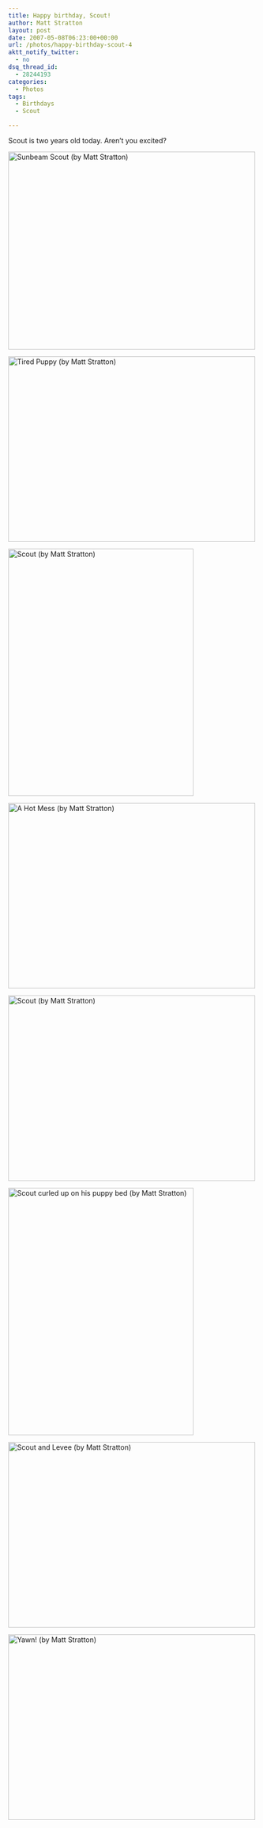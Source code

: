 ```yaml
---
title: Happy birthday, Scout!
author: Matt Stratton
layout: post
date: 2007-05-08T06:23:00+00:00
url: /photos/happy-birthday-scout-4
aktt_notify_twitter:
  - no
dsq_thread_id:
  - 28244193
categories:
  - Photos
tags:
  - Birthdays
  - Scout

---
```

Scout is two years old today. Aren&#8217;t you excited?

[<img title="Sunbeam Scout (by Matt Stratton)" src="http://static.flickr.com/129/423289657_ed02719c45.jpg" alt="Sunbeam Scout (by Matt Stratton)" width="500" height="400" />][1]

[<img title="Tired Puppy (by Matt Stratton)" src="http://static.flickr.com/158/333531003_e01c21e318.jpg" alt="Tired Puppy (by Matt Stratton)" width="500" height="375" />][2]

[<img title="Scout (by Matt Stratton)" src="http://static.flickr.com/144/328780732_34100e21cd.jpg" alt="Scout (by Matt Stratton)" width="375" height="500" />][3]

[<img title="A Hot Mess (by Matt Stratton)" src="http://static.flickr.com/121/303691980_04756935f4.jpg" alt="A Hot Mess (by Matt Stratton)" width="500" height="375" />][4]

[<img title="Scout (by Matt Stratton)" src="http://static.flickr.com/113/264224893_6662f96235.jpg" alt="Scout (by Matt Stratton)" width="500" height="375" />][5]

[<img title="Scout curled up on his puppy bed (by Matt Stratton)" src="http://static.flickr.com/99/264218745_bcc4d1817f.jpg" alt="Scout curled up on his puppy bed (by Matt Stratton)" width="375" height="500" />][6]

[<img title="Scout and Levee (by Matt Stratton)" src="http://static.flickr.com/117/262497426_e196287f95.jpg" alt="Scout and Levee (by Matt Stratton)" width="500" height="375" />][7]

[<img title="Yawn! (by Matt Stratton)" src="http://static.flickr.com/93/232038716_edf29b6fba.jpg" alt="Yawn! (by Matt Stratton)" width="500" height="375" />][8]

 [1]: http://www.flickr.com/photos/mugsy/423289657/ "Sunbeam Scout (by Matt Stratton)"
 [2]: http://www.flickr.com/photos/mugsy/333531003/ "Tired Puppy (by Matt Stratton)"
 [3]: http://www.flickr.com/photos/mugsy/328780732/ "Scout (by Matt Stratton)"
 [4]: http://www.flickr.com/photos/mugsy/303691980/ "A Hot Mess (by Matt Stratton)"
 [5]: http://www.flickr.com/photos/mugsy/264224893/ "Scout (by Matt Stratton)"
 [6]: http://www.flickr.com/photos/mugsy/264218745/ "Scout curled up on his puppy bed (by Matt Stratton)"
 [7]: http://www.flickr.com/photos/mugsy/262497426/ "Scout and Levee (by Matt Stratton)"
 [8]: http://www.flickr.com/photos/mugsy/232038716/ "Yawn! (by Matt Stratton)"